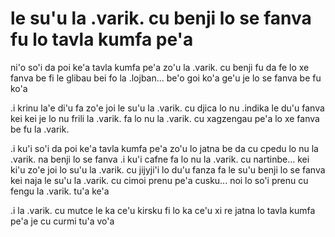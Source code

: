 # le su'u la .varik. cu benji lo se fanva fu lo tavla kumfa pe'a
ni'o so'i da poi ke'a tavla kumfa pe'a zo'u la .varik. cu benji fu da fe lo xe fanva be fi le glibau bei fo la .lojban... be'o goi ko'a ge'u je lo se fanva be fu ko'a

.i krinu la'e di'u fa zo'e joi le su'u la .varik. cu djica lo nu .indika le du'u fanva kei kei je lo nu frili la .varik. fa lo nu la .varik. cu xagzengau pe'a lo xe fanva be fu la .varik.

.i ku'i so'i da poi ke'a tavla kumfa pe'a zo'u lo jatna be da cu cpedu lo nu la .varik. na benji lo se fanva  .i ku'i cafne fa lo nu la .varik. cu nartinbe... kei ki'u zo'e joi lo su'u la .varik. cu jijyji'i lo du'u fanza fa le su'u benji lo se fanva kei naja le su'u la .varik. cu cimoi prenu pe'a cusku... noi lo so'i prenu cu fengu la .varik. tu'a ke'a

.i la .varik. cu mutce le ka ce'u kirsku fi lo ka ce'u xi re jatna lo tavla kumfa pe'a je cu curmi tu'a vo'a
